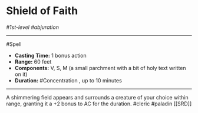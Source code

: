 # Shield of Faith
*#1st-level #abjuration*
___ 
#Spell
- **Casting Time:** 1 bonus action
- **Range:** 60 feet
- **Components:** V, S, M (a small parchment with a bit of holy text written on it)
- **Duration:** #Concentration , up to 10 minutes
---
A shimmering field appears and surrounds a creature of your choice within range, granting it a +2 bonus to AC for the duration.
#cleric
#paladin
[[SRD]]